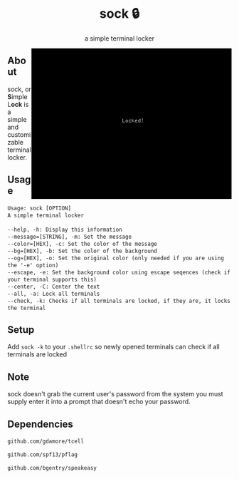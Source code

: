 <h1 align="center">sock 🔒</h1>

<p align="center">a simple terminal locker</p>
<img align="right" src="media/sock.png">

## About

sock, or **S**imple L**ock** is a simple and customizable terminal locker.

## Usage

```
Usage: sock [OPTION]
A simple terminal locker

--help, -h: Display this information
--message=[STRING], -m: Set the message
--color=[HEX], -c: Set the color of the message
--bg=[HEX], -b: Set the color of the background
--og=[HEX], -o: Set the original color (only needed if you are using the '-e' option)
--escape, -e: Set the background color using escape seqences (check if your terminal supports this)
--center, -C: Center the text
--all, -a: Lock all terminals
--check, -k: Checks if all terminals are locked, if they are, it locks the terminal
```

## Setup

Add ```sock -k``` to your ```.shellrc``` so newly opened terminals can check if all terminals are locked

## Note

sock doesn't grab the current user's password from the system you must supply enter it into a prompt that doesn't echo your password.

## Dependencies

```
github.com/gdamore/tcell
```

```
github.com/spf13/pflag
```

```
github.com/bgentry/speakeasy
```
